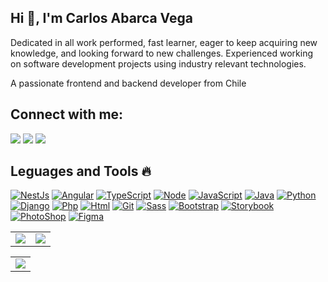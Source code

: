 ## Hi 👋,  I'm Carlos Abarca Vega

Dedicated in all work performed, fast learner, eager to keep acquiring new knowledge, and looking forward to new challenges. Experienced working on software development projects using industry relevant technologies.

A passionate frontend and backend developer from Chile

## Connect with me:

[![](https://cdn.icon-icons.com/icons2/1826/PNG/32/4202011emailgmaillogomailsocialsocialmedia-115677_115624.png)](mailto:cabarca@compuelec.cl)
[![](https://cdn.icon-icons.com/icons2/41/PNG/32/whichapplication_conversation_email_phone_7097.png)](https://wa.me/+56977089850)
[![](https://cdn.icon-icons.com/icons2/99/PNG/32/linkedin_socialnetwork_17441.png)](https://www.linkedin.com/in/carlos-abarca-vega/)

## Leguages and Tools :fire:
[![NestJs](https://cdn.icon-icons.com/icons2/2699/PNG/32/nestjs_logo_icon_168087.png)](https://nestjs.com/)
[![Angular](https://cdn.icon-icons.com/icons2/2699/PNG/32/angular_logo_icon_169595.png)](https://angular.io)
[![TypeScript](https://cdn.icon-icons.com/icons2/2107/PNG/32/file_type_typescript_official_icon_130107.png)](https://www.typescriptlang.org/)
[![Node](https://cdn.icon-icons.com/icons2/2107/PNG/32/file_type_node_icon_130301.png)](https://nodejs.org/)
[![JavaScript](https://cdn.icon-icons.com/icons2/2108/PNG/32/javascript_icon_130900.png)](https://developer.mozilla.org/en-US/docs/Web/JavaScript)
[![Java](https://cdn.icon-icons.com/icons2/195/PNG/32/Java_23404.png)](https://www.java.com/)
[![Python](https://cdn.icon-icons.com/icons2/1508/PNG/32/python_104451.png)](https://www.python.org/)
[![Django](https://cdn.icon-icons.com/icons2/2415/PNG/32/django_original_logo_icon_146559.png)](https://www.djangoproject.com/)
[![Php](https://cdn.icon-icons.com/icons2/2108/PNG/32/php_icon_130857.png)](https://www.php.net/)
[![Html](https://cdn.icon-icons.com/icons2/2107/PNG/32/file_type_html_icon_130541.png)](https://www.w3.org/html/)
[![Git](https://cdn.icon-icons.com/icons2/2415/PNG/32/git_plain_logo_icon_146507.png)](https://git-scm.com/)
[![Sass](https://cdn.icon-icons.com/icons2/2415/PNG/32/sass_original_logo_icon_146350.png)](https://sass-lang.com/)
[![Bootstrap](https://cdn.icon-icons.com/icons2/2415/PNG/32/bootstrap_plain_logo_icon_146619.png)](https://getbootstrap.com/)
[![Storybook](https://cdn.icon-icons.com/icons2/2107/PNG/32/file_type_storybook_icon_130145.png)](https://storybook.js.org/)
[![PhotoShop](https://cdn.icon-icons.com/icons2/3053/PNG/32/adobe_photoshop_macos_bigsur_icon_190436.png)](https://www.photoshop.com/en)
[![Figma](https://cdn.icon-icons.com/icons2/2699/PNG/32/figma_logo_icon_170157.png)](https://www.figma.com/)

<table>
  <tr>
    <td align="center" style="padding=0;width=50%;">
      <img align="center" style="padding=0;" src="https://github-readme-stats.vercel.app/api?username=compuelec&show_icons=true&title_color=4F8CC9&text_color=9f9f9f&bg_color=00000000&hide_border=true&icon_color=4F8CC9&hide_title=true&count_private=true" />
    </td>
    <td align="center" style="padding=0;width=50%;">
      <img align="center" style="padding=0;" src="https://github-readme-stats.vercel.app/api/top-langs/?username=compuelec&layout=compact&show_icons=true&title_color=4F8CC9&text_color=9f9f9f&bg_color=00000000&hide_border=true&icon_color=00000000&count_private=true&langs_count=10&hide_title=true" />
    </td>
  </tr>
</table>
<table>
  <tr>
    <td align="center" style="padding=0;width=50%;">
      <img align="center" style="padding=0;" src="https://github-readme-streak-stats.herokuapp.com/?user=compuelec&theme=transparent&hide_border=true&mode=weekly&layout=compact&show_icons=true&title_color=4F8CC9&text_color=9f9f9f&bg_color=00000000&hide_border=true&icon_color=00000000" />
    </td>
  </tr>
</table>
